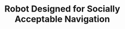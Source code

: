 ---
title: "Robot Designed for Socially Acceptable Navigation"
authors: "Michael Everett"
venue: "N/A"
year: "2017"
status: "published"
arxiv: "N/A"
official_link: "https://dspace.mit.edu/handle/1721.1/111698"
doi: ""
volume: "N/A"
number: "N/A"
pages: "N/A"
publisher: ""
month: "09"
address: "N/A"
type: "mastersthesis"
school: "mitme"
awards: "N/A"
notes: ""
include_on_website: true
image: "jackal_perception_zoom.png"
links_to_code: "N/A"
links_to_video: "N/A"
collection: publications
permalink: /publication/2017-09-Everett17_SM.html
---